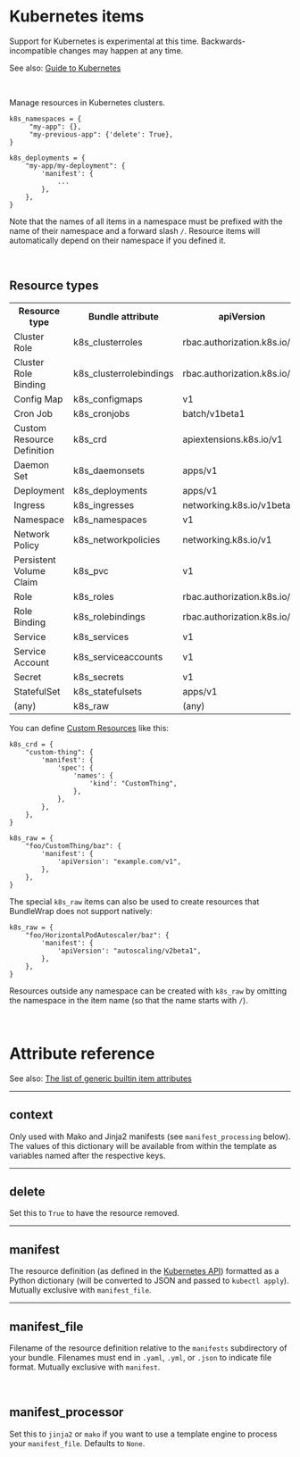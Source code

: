 # Kubernetes items

<div class="alert alert-warning">Support for Kubernetes is experimental at this time. Backwards-incompatible changes may happen at any time.</div>

See also: [Guide to Kubernetes](../guide/kubernetes.md)

<br>

Manage resources in Kubernetes clusters.

    k8s_namespaces = {
         "my-app": {},
         "my-previous-app": {'delete': True},
    }

    k8s_deployments = {
        "my-app/my-deployment": {
            'manifest': {
                ...
            },
        },
    }

Note that the names of all items in a namespace must be prefixed with the name of their namespace and a forward slash `/`. Resource items will automatically depend on their namespace if you defined it.

<br>

## Resource types

<table>
<tr><th>Resource type</th><th>Bundle attribute</th><th>apiVersion</th></tr>
<tr><td>Cluster Role</td><td>k8s_clusterroles</td><td>rbac.authorization.k8s.io/v1</td></tr>
<tr><td>Cluster Role Binding</td><td>k8s_clusterrolebindings</td><td>rbac.authorization.k8s.io/v1</td></tr>
<tr><td>Config Map</td><td>k8s_configmaps</td><td>v1</td></tr>
<tr><td>Cron Job</td><td>k8s_cronjobs</td><td>batch/v1beta1</td></tr>
<tr><td>Custom Resource Definition</td><td>k8s_crd</td><td>apiextensions.k8s.io/v1</td></tr>
<tr><td>Daemon Set</td><td>k8s_daemonsets</td><td>apps/v1</td></tr>
<tr><td>Deployment</td><td>k8s_deployments</td><td>apps/v1</td></tr>
<tr><td>Ingress</td><td>k8s_ingresses</td><td>networking.k8s.io/v1beta1</td></tr>
<tr><td>Namespace</td><td>k8s_namespaces</td><td>v1</td></tr>
<tr><td>Network Policy</td><td>k8s_networkpolicies</td><td>networking.k8s.io/v1</td></tr>
<tr><td>Persistent Volume Claim</td><td>k8s_pvc</td><td>v1</td></tr>
<tr><td>Role</td><td>k8s_roles</td><td>rbac.authorization.k8s.io/v1</td></tr>
<tr><td>Role Binding</td><td>k8s_rolebindings</td><td>rbac.authorization.k8s.io/v1</td></tr>
<tr><td>Service</td><td>k8s_services</td><td>v1</td></tr>
<tr><td>Service Account</td><td>k8s_serviceaccounts</td><td>v1</td></tr>
<tr><td>Secret</td><td>k8s_secrets</td><td>v1</td></tr>
<tr><td>StatefulSet</td><td>k8s_statefulsets</td><td>apps/v1</td></tr>
<tr><td>(any)</td><td>k8s_raw</td><td>(any)</td></tr>
</table>

You can define [Custom Resources](https://kubernetes.io/docs/concepts/api-extension/custom-resources/) like this:

    k8s_crd = {
        "custom-thing": {
            'manifest': {
                'spec': {
                    'names': {
                        'kind': "CustomThing",
                    },
                },
            },
        },
    }

    k8s_raw = {
        "foo/CustomThing/baz": {
            'manifest': {
                'apiVersion': "example.com/v1",
            },
        },
    }

The special `k8s_raw` items can also be used to create resources that BundleWrap does not support natively:

    k8s_raw = {
        "foo/HorizontalPodAutoscaler/baz": {
            'manifest': {
                'apiVersion': "autoscaling/v2beta1",
            },
        },
    }

Resources outside any namespace can be created with `k8s_raw` by omitting the namespace in the item name (so that the name starts with `/`).

<br>

# Attribute reference

See also: [The list of generic builtin item attributes](../repo/items.py.md#builtin-item-attributes)

<hr>

## context

Only used with Mako and Jinja2 manifests (see `manifest_processing` below). The values of this dictionary will be available from within the template as variables named after the respective keys.

<hr>

## delete

Set this to `True` to have the resource removed.

<hr>

## manifest

The resource definition (as defined in the [Kubernetes API](https://kubernetes.io/docs/reference/)) formatted as a Python dictionary (will be converted to JSON and passed to `kubectl apply`). Mutually exclusive with `manifest_file`.

<hr>

## manifest_file

Filename of the resource definition relative to the `manifests` subdirectory of your bundle. Filenames must end in `.yaml`, `.yml`, or `.json` to indicate file format. Mutually exclusive with `manifest`.

<br>

## manifest_processor

Set this to `jinja2` or `mako` if you want to use a template engine to process your `manifest_file`. Defaults to `None`.
